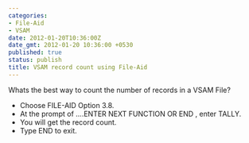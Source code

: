 ```yaml
---
categories:
- File-Aid
- VSAM
date: 2012-01-20T10:36:00Z
date_gmt: 2012-01-20 10:36:00 +0530
published: true
status: publish
title: VSAM record count using File-Aid
---
```


Whats the best way to count the number of records in a VSAM File? 

- Choose FILE-AID Option 3.8. 
- At the prompt of ....ENTER NEXT FUNCTION OR END , enter TALLY. 
- You will get the record count.
- Type END to exit.
